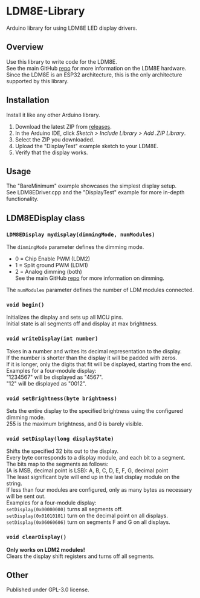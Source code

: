 # LDM8E-Library
Arduino library for using LDM8E LED display drivers. 

## Overview
Use this library to write code for the LDM8E.  
See the main GitHub [repo](https://github.com/ndornseif/LDM8E-LEDDisplayController) for more information on the LDM8E hardware.  
Since the LDM8E is an ESP32 architecture, this is the only architecture supported by this library.

## Installation
Install it like any other Arduino library.
1. Download the latest ZIP from [releases](https://github.com/ndornseif/LDM8E-Library/releases).
2. In the Arduino IDE, click *Sketch > Include Library > Add .ZIP Library*.
3. Select the ZIP you downloaded.
4. Upload the "DisplayTest" example sketch to your LDM8E. 
5. Verify that the display works.

## Usage
The "BareMinimum" example showcases the simplest display setup.  
See LDM8EDriver.cpp and the "DisplayTest" example for more in-depth functionality.

## LDM8EDisplay class
### `LDM8EDisplay mydisplay(dimmingMode, numModules)`  
The `dimmingMode` parameter defines the dimming mode.  
- 0 = Chip Enable PWM (LDM2)  
- 1 = Split ground PWM (LDM1)  
- 2 = Analog dimming (both)  
See the main GitHub [repo](https://github.com/ndornseif/LDM8E-LEDDisplayController) for more information on dimming.  

The `numModules` parameter defines the number of LDM modules connected.  

### `void begin()`  
Initializes the display and sets up all MCU pins.  
Initial state is all segments off and display at max brightness.  
### `void writeDisplay(int number)`  
Takes in a number and writes its decimal representation to the display.  
If the number is shorter than the display it will be padded with zeros.  
If it is longer, only the digits that fit will be displayed, starting from the end.  
Examples for a four-module display:   
"1234567" will be displayed as "4567".  
"12" will be displayed as "0012".  
### `void setBrightness(byte brightness)`  
Sets the entire display to the specified brightness using the configured dimming mode.  
255 is the maximum brightness, and 0 is barely visible.  
### `void setDisplay(long displayState)`  
Shifts the specified 32 bits out to the display.  
Every byte corresponds to a display module, and each bit to a segment.  
The bits map to the segments as follows:  
(A is MSB, decimal point is LSB): A, B, C, D, E, F, G, decimal point   
The least significant byte will end up in the last display module on the string.  
If less than four modules are configured, only as many bytes as necessary will be sent out.  
Examples for a four-module display:   
`setDisplay(0x00000000)` turns all segments off.  
`setDisplay(0x01010101)` turn on the decimal point on all displays.  
`setDisplay(0x06060606)` turn on segments F and G on all displays.  
### `void clearDisplay()`  
**Only works on LDM2 modules!**  
Clears the display shift registers and turns off all segments.   

## Other  
Published under GPL-3.0 license.  